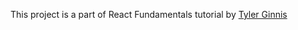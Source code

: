 
<div>
  <p> This project is a part of React Fundamentals tutorial by <a href=" https://tylermcginnis.com/"> Tyler Ginnis</a></p>   
</div> 
